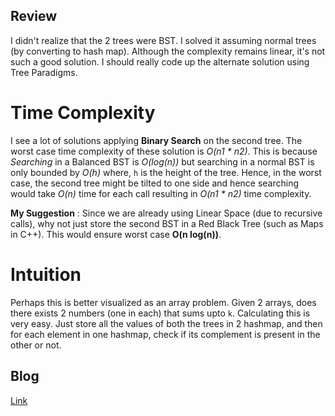 ## Review
I didn't realize that the 2 trees were BST. I solved it assuming normal trees (by converting to hash map). Although the complexity remains linear, it's not such a good solution. I should really code up the alternate solution using Tree Paradigms.

# Time Complexity
I see a lot of solutions applying **Binary Search** on the second tree. The worst case time complexity of these solution is *O(n1 * n2)*. This is because *Searching* in a Balanced BST is *O(log(n))* but searching in a normal BST is only bounded by *O(h)* where, `h` is the height of the tree. Hence, in the worst case, the second tree might be tilted to one side and hence searching would take *O(n)* time for each call resulting in *O(n1 * n2)* time complexity.

**My Suggestion** : Since we are already using Linear Space (due to recursive calls), why not just store the second BST in  a Red Black Tree (such as Maps in C++). This would ensure worst case **O(n log(n))**.

# Intuition
Perhaps this is better visualized as an array problem. Given 2 arrays, does there exists 2 numbers (one in each) that sums upto `k`. Calculating this is very easy. Just store all the values of both the trees in 2 hashmap, and then for each element in one hashmap, check if its complement is present in the other or not.


## Blog
[Link](https://leetcode.com/problems/two-sum-bsts/discuss/397796/Searching-in-a-BST-is-not-O(-log(n)-))
